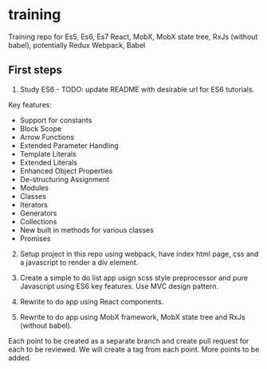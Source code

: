 # training
Training repo for Es5, Es6, Es7 React, MobX, MobX state tree, RxJs (without babel), potentially Redux Webpack, Babel

## First steps

1. Study ES6 - TODO: update README with desirable url for ES6 tutorials. 

Key features:

* Support for constants
* Block Scope
* Arrow Functions
* Extended Parameter Handling
* Template Literals
* Extended Literals
* Enhanced Object Properties
* De-structuring Assignment
* Modules
* Classes
* Iterators
* Generators
* Collections
* New built in methods for various classes
* Promises

2. Setup project in this repo using webpack, have index html page, css and a javascript to render a div element.

3. Create a simple to do list app usign scss style preprocessor and pure Javascript using ES6 key features. Use MVC design pattern.

4. Rewrite to do app using React components.

5. Rewrite to do app using MobX framework, MobX state tree and RxJs (without babel).

Each point to be created as a separate branch and create pull request for each to be reviewed. 
We will create a tag from each point. More points to be added.
